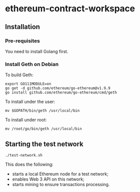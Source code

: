 # ethereum-contract-workspace

## Installation

### Pre-requisites
You need to install Golang first.

### Install Geth on Debian
To build Geth:
```shell
export GO111MODULE=on
go get -d github.com/ethereum/go-ethereum@v1.9.9
go install github.com/ethereum/go-ethereum/cmd/geth
```
To install under the user:

```shell
mv $GOPATH/bin/geth /usr/local/bin
```
To install under root:
```shell
mv /root/go/bin/geth /usr/local/bin
```

## Starting the test network
```shell
./test-network.sh
```

This does the following:
- starts a local Ethereum node for a test network;
- enables Web 3 API on this network;
- starts mining to ensure transactions processing.
